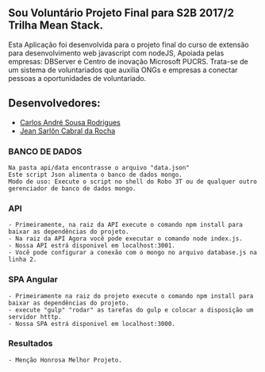 ## Sou Voluntário Projeto Final para  S2B 2017/2 Trilha Mean Stack.
Esta Aplicação foi desenvolvida para o projeto final do curso de extensão para desenvolvimento web javascript com nodeJS,
Apoiada pelas empresas: DBServer e Centro de inovação Microsoft PUCRS.
Trata-se de um sistema de voluntariados que auxilia ONGs e empresas a  conectar pessoas a oportunidades de voluntariado.

## Desenvolvedores:
- [Carlos André Sousa Rodrigues](https://github.com/CarlosAsrc)
- [Jean Sarlôn Cabral da Rocha](https://github.com/jeansarlon)



### BANCO DE DADOS 

	Na pasta api/data encontrasse o arquivo "data.json"
 	Este script Json alimenta o banco de dados mongo.
 	Modo de uso: Execute o script no shell do Robo 3T ou de qualquer outro gerenciador de banco de dados mongo.



### API 

	- Primeiramente, na raiz da API execute o comando npm install para baixar as dependências do projeto.
	- Na raiz da API Agora você pode executar o comando node index.js.
	- Nossa API estrá disponivel em localhost:3001.
	- Você pode configurar a conexão com o mongo no arquivo database.js na linha 2.


### SPA Angular 

	- Primeiramente na raiz do projeto execute o comando npm install para baixar as dependências do projeto.
	- execute "gulp" "rodar" as tarefas do gulp e colocar a disposição um servidor htttp.
	- Nossa SPA estrá disponivel em localhost:3000.
	
	
### Resultados

	- Menção Honrosa Melhor Projeto.